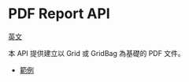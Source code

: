 PDF Report API
============================

[英文](readme.md)

本 API 提供建立以 Grid 或 GridBag 為基礎的 PDF 文件。

- [範例](tutorial_tw.md)
